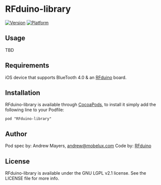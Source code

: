 # RFduino-library

[![Version](http://cocoapod-badges.herokuapp.com/v/RFduino-library/badge.png)](http://cocoadocs.org/docsets/RFduino-library)
[![Platform](http://cocoapod-badges.herokuapp.com/p/RFduino-library/badge.png)](http://cocoadocs.org/docsets/RFduino-library)

## Usage

TBD

## Requirements

iOS device that supports BlueTooth 4.0 & an [RFduino](http://rfduino.com) board.

## Installation

RFduino-library is available through [CocoaPods](http://cocoapods.org), to install
it simply add the following line to your Podfile:

    pod "RFduino-library"

## Author

Pod spec by: Andrew Mayers, andrew@mobelux.com
Code by: [RFduino](http://rfduino.com)

## License

RFduino-library is available under the GNU LGPL v2.1 license. See the LICENSE file for more info.

